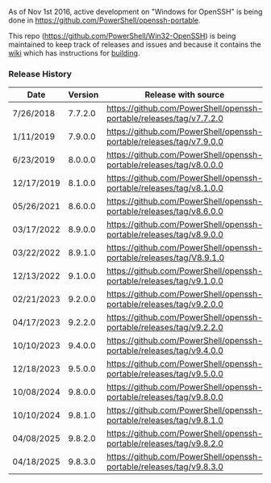 As of Nov 1st 2016, active development on "Windows for OpenSSH" is being done in https://github.com/PowerShell/openssh-portable.

This repo (https://github.com/PowerShell/Win32-OpenSSH) is being maintained to keep track of releases and issues
and because it contains the [wiki](https://github.com/PowerShell/Win32-OpenSSH/wiki)
which has instructions for [building](https://github.com/PowerShell/Win32-OpenSSH/wiki/Building-OpenSSH-for-Windows-(using-LibreSSL-crypto)).

### Release History

| Date | Version | Release with source |
|---|---|---|
| 7/26/2018 | 7.7.2.0 | https://github.com/PowerShell/openssh-portable/releases/tag/v7.7.2.0 |
| 1/11/2019 | 7.9.0.0 | https://github.com/PowerShell/openssh-portable/releases/tag/v7.9.0.0 |
| 6/23/2019 | 8.0.0.0 | https://github.com/PowerShell/openssh-portable/releases/tag/v8.0.0.0 |
| 12/17/2019 | 8.1.0.0 | https://github.com/PowerShell/openssh-portable/releases/tag/v8.1.0.0 |
| 05/26/2021 | 8.6.0.0 | https://github.com/PowerShell/openssh-portable/releases/tag/v8.6.0.0 |
| 03/17/2022 | 8.9.0.0 | https://github.com/PowerShell/openssh-portable/releases/tag/v8.9.0.0 |
| 03/22/2022 | 8.9.1.0 | https://github.com/PowerShell/openssh-portable/releases/tag/V8.9.1.0 |
| 12/13/2022 | 9.1.0.0 | https://github.com/PowerShell/openssh-portable/releases/tag/v9.1.0.0 |
| 02/21/2023 | 9.2.0.0 | https://github.com/PowerShell/openssh-portable/releases/tag/v9.2.0.0 |
| 04/17/2023 | 9.2.2.0 | https://github.com/PowerShell/openssh-portable/releases/tag/v9.2.2.0 |
| 10/10/2023 | 9.4.0.0 | https://github.com/PowerShell/openssh-portable/releases/tag/v9.4.0.0 |
| 12/18/2023 | 9.5.0.0 | https://github.com/PowerShell/openssh-portable/releases/tag/v9.5.0.0 |
| 10/08/2024 | 9.8.0.0 | https://github.com/PowerShell/openssh-portable/releases/tag/v9.8.0.0 |
| 10/10/2024 | 9.8.1.0 | https://github.com/PowerShell/openssh-portable/releases/tag/v9.8.1.0 |
| 04/08/2025 | 9.8.2.0 | https://github.com/PowerShell/openssh-portable/releases/tag/v9.8.2.0 |
| 04/18/2025 | 9.8.3.0 | https://github.com/PowerShell/openssh-portable/releases/tag/v9.8.3.0 |


